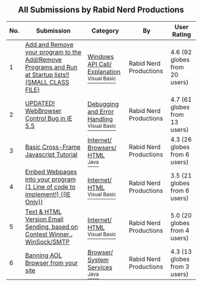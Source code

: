 ﻿<div align="center">

## All Submissions by Rabid Nerd Productions

</div>

No.  | Submission | Category | By   | User Rating
---- | ---------- | -------- | ---- | -----------
1 | [Add and Remove your program to the Add/Remove Programs and Run at Startup lists\!\! \(SMALL CLASS FILE\)<br />](https://github.com/Planet-Source-Code/rabid-nerd-productions-add-and-remove-your-program-to-the-add-remove-programs-and-run-at-s__1-12990) | [Windows API Call/ Explanation<br /><sup>Visual Basic</sup>](../ByCategory/windows-api-call-explanation__1-39.md) | Rabid Nerd Productions | 4.6 (92 globes from 20 users)
2 | [UPDATED\! WebBrowser Control Bug in IE 5\.5<br />](https://github.com/Planet-Source-Code/rabid-nerd-productions-updated-webbrowser-control-bug-in-ie-5-5__1-11140) | [Debugging and Error Handling<br /><sup>Visual Basic</sup>](../ByCategory/debugging-and-error-handling__1-26.md) | Rabid Nerd Productions | 4.7 (61 globes from 13 users)
3 | [Basic Cross\-Frame Javascript Tutorial<br />](https://github.com/Planet-Source-Code/rabid-nerd-productions-basic-cross-frame-javascript-tutorial__2-2130) | [Internet/ Browsers/ HTML<br /><sup>Java</sup>](../ByCategory/internet-browsers-html__2-68.md) | Rabid Nerd Productions | 4.3 (26 globes from 6 users)
4 | [Embed Webpages into your program \(1 Line of code to implement\!\) \(\(IE Only\)\)<br />](https://github.com/Planet-Source-Code/rabid-nerd-productions-embed-webpages-into-your-program-1-line-of-code-to-implement-ie-onl__1-9014) | [Internet/ HTML<br /><sup>Visual Basic</sup>](../ByCategory/internet-html__1-34.md) | Rabid Nerd Productions | 3.5 (21 globes from 6 users)
5 | [Text & HTML Version Email Sending, based on Contest Winner\.\. WinSock/SMTP<br />](https://github.com/Planet-Source-Code/rabid-nerd-productions-text-html-version-email-sending-based-on-contest-winner-winsock-smt__1-12515) | [Internet/ HTML<br /><sup>Visual Basic</sup>](../ByCategory/internet-html__1-34.md) | Rabid Nerd Productions | 5.0 (20 globes from 4 users)
6 | [Banning AOL Browser from your site<br />](https://github.com/Planet-Source-Code/rabid-nerd-productions-banning-aol-browser-from-your-site__2-2179) | [Browser/ System Services<br /><sup>Java</sup>](../ByCategory/browser-system-services__2-69.md) | Rabid Nerd Productions | 4.3 (13 globes from 3 users)
